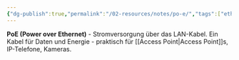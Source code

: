 ```yaml
---
{"dg-publish":true,"permalink":"/02-resources/notes/po-e/","tags":["ethernet/stromversorgung","kabel/energie+daten"],"noteIcon":"","updated":"2025-08-27T15:03:22.664+02:00"}
---
```



**PoE (Power over Ethernet)** - Stromversorgung über das LAN-Kabel.
Ein Kabel für Daten und Energie - praktisch für [[Access Point\|Access Point]]s, IP-Telefone, Kameras.